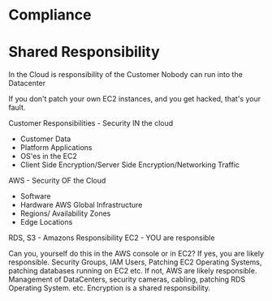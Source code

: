 # Compliance


# Shared Responsibility

In the Cloud is responsibility of the Customer
Nobody can run into the Datacenter

If you don't patch your own EC2 instances, and you get hacked, that's your fault.

Customer Responsibilities - Security IN the cloud
* Customer Data
* Platform Applications
* OS'es in the EC2
* Client Side Encryption/Server Side Encryption/Networking Traffic

AWS - Security OF the Cloud
* Software
* Hardware AWS Global Infrastructure
* Regions/ Availability Zones
* Edge Locations

RDS, S3 - Amazons Responsibility
EC2 - YOU are responsible

Can you, yourself do this in the AWS console or in EC2?
If yes, you are likely responsible. Security Groups, IAM Users, Patching EC2 Operating Systems, patching databases running on EC2 etc.
If not, AWS are likely responsible. Management of DataCenters, security cameras, cabling, patching RDS Operating System. etc.
Encryption is a shared responsibility.
